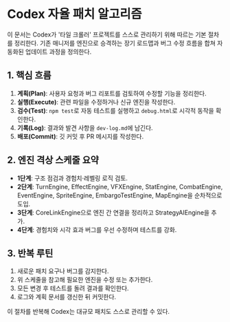 # Codex 자율 패치 알고리즘

이 문서는 Codex가 '타일 크롤러' 프로젝트를 스스로 관리하기 위해 따르는 기본 절차를 정리한다. 기존 매니저를 엔진으로 승격하는 장기 로드맵과 버그 수정 흐름을 합쳐 자동화된 업데이트 과정을 정의한다.

## 1. 핵심 흐름
1. **계획(Plan)**: 사용자 요청과 버그 리포트를 검토하여 수정할 기능을 정리한다.
2. **실행(Execute)**: 관련 파일을 수정하거나 신규 엔진을 작성한다.
3. **검수(Test)**: `npm test`로 자동 테스트를 실행하고 `debug.html`로 시각적 동작을 확인한다.
4. **기록(Log)**: 결과와 발견 사항을 `dev-log.md`에 남긴다.
5. **배포(Commit)**: 깃 커밋 후 PR 메시지를 작성한다.

## 2. 엔진 격상 스케줄 요약
- **1단계**: 구조 점검과 경험치·레벨링 로직 검토.
- **2단계**: TurnEngine, EffectEngine, VFXEngine, StatEngine, CombatEngine, EventEngine, SpriteEngine, EmbargoTestEngine, MapEngine을 순차적으로 도입.
- **3단계**: CoreLinkEngine으로 엔진 간 연결을 정리하고 StrategyAIEngine을 추가.
- **4단계**: 경험치와 시각 효과 버그를 우선 수정하며 테스트를 강화.

## 3. 반복 루틴
1. 새로운 패치 요구나 버그를 감지한다.
2. 위 스케줄을 참고해 필요한 엔진을 수정 또는 추가한다.
3. 모든 변경 후 테스트를 돌려 결과를 확인한다.
4. 로그와 계획 문서를 갱신한 뒤 커밋한다.

이 절차를 반복해 Codex는 대규모 패치도 스스로 관리할 수 있다.
